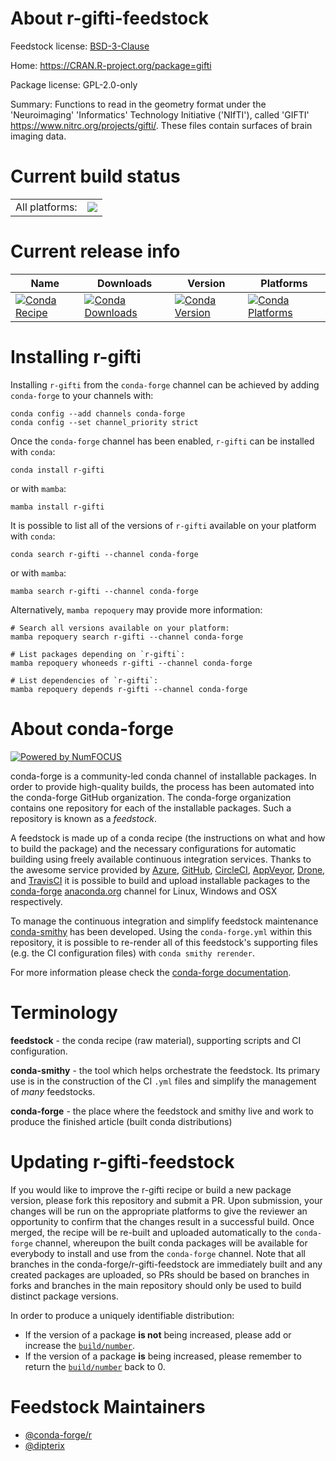 About r-gifti-feedstock
=======================

Feedstock license: [BSD-3-Clause](https://github.com/conda-forge/r-gifti-feedstock/blob/main/LICENSE.txt)

Home: https://CRAN.R-project.org/package=gifti

Package license: GPL-2.0-only

Summary: Functions to read in the geometry format under the 'Neuroimaging' 'Informatics' Technology
Initiative ('NIfTI'), called 'GIFTI' <https://www.nitrc.org/projects/gifti/>. These
files contain surfaces of brain imaging data.


Current build status
====================


<table><tr><td>All platforms:</td>
    <td>
      <a href="https://dev.azure.com/conda-forge/feedstock-builds/_build/latest?definitionId=17806&branchName=main">
        <img src="https://dev.azure.com/conda-forge/feedstock-builds/_apis/build/status/r-gifti-feedstock?branchName=main">
      </a>
    </td>
  </tr>
</table>

Current release info
====================

| Name | Downloads | Version | Platforms |
| --- | --- | --- | --- |
| [![Conda Recipe](https://img.shields.io/badge/recipe-r--gifti-green.svg)](https://anaconda.org/conda-forge/r-gifti) | [![Conda Downloads](https://img.shields.io/conda/dn/conda-forge/r-gifti.svg)](https://anaconda.org/conda-forge/r-gifti) | [![Conda Version](https://img.shields.io/conda/vn/conda-forge/r-gifti.svg)](https://anaconda.org/conda-forge/r-gifti) | [![Conda Platforms](https://img.shields.io/conda/pn/conda-forge/r-gifti.svg)](https://anaconda.org/conda-forge/r-gifti) |

Installing r-gifti
==================

Installing `r-gifti` from the `conda-forge` channel can be achieved by adding `conda-forge` to your channels with:

```
conda config --add channels conda-forge
conda config --set channel_priority strict
```

Once the `conda-forge` channel has been enabled, `r-gifti` can be installed with `conda`:

```
conda install r-gifti
```

or with `mamba`:

```
mamba install r-gifti
```

It is possible to list all of the versions of `r-gifti` available on your platform with `conda`:

```
conda search r-gifti --channel conda-forge
```

or with `mamba`:

```
mamba search r-gifti --channel conda-forge
```

Alternatively, `mamba repoquery` may provide more information:

```
# Search all versions available on your platform:
mamba repoquery search r-gifti --channel conda-forge

# List packages depending on `r-gifti`:
mamba repoquery whoneeds r-gifti --channel conda-forge

# List dependencies of `r-gifti`:
mamba repoquery depends r-gifti --channel conda-forge
```


About conda-forge
=================

[![Powered by
NumFOCUS](https://img.shields.io/badge/powered%20by-NumFOCUS-orange.svg?style=flat&colorA=E1523D&colorB=007D8A)](https://numfocus.org)

conda-forge is a community-led conda channel of installable packages.
In order to provide high-quality builds, the process has been automated into the
conda-forge GitHub organization. The conda-forge organization contains one repository
for each of the installable packages. Such a repository is known as a *feedstock*.

A feedstock is made up of a conda recipe (the instructions on what and how to build
the package) and the necessary configurations for automatic building using freely
available continuous integration services. Thanks to the awesome service provided by
[Azure](https://azure.microsoft.com/en-us/services/devops/), [GitHub](https://github.com/),
[CircleCI](https://circleci.com/), [AppVeyor](https://www.appveyor.com/),
[Drone](https://cloud.drone.io/welcome), and [TravisCI](https://travis-ci.com/)
it is possible to build and upload installable packages to the
[conda-forge](https://anaconda.org/conda-forge) [anaconda.org](https://anaconda.org/)
channel for Linux, Windows and OSX respectively.

To manage the continuous integration and simplify feedstock maintenance
[conda-smithy](https://github.com/conda-forge/conda-smithy) has been developed.
Using the ``conda-forge.yml`` within this repository, it is possible to re-render all of
this feedstock's supporting files (e.g. the CI configuration files) with ``conda smithy rerender``.

For more information please check the [conda-forge documentation](https://conda-forge.org/docs/).

Terminology
===========

**feedstock** - the conda recipe (raw material), supporting scripts and CI configuration.

**conda-smithy** - the tool which helps orchestrate the feedstock.
                   Its primary use is in the construction of the CI ``.yml`` files
                   and simplify the management of *many* feedstocks.

**conda-forge** - the place where the feedstock and smithy live and work to
                  produce the finished article (built conda distributions)


Updating r-gifti-feedstock
==========================

If you would like to improve the r-gifti recipe or build a new
package version, please fork this repository and submit a PR. Upon submission,
your changes will be run on the appropriate platforms to give the reviewer an
opportunity to confirm that the changes result in a successful build. Once
merged, the recipe will be re-built and uploaded automatically to the
`conda-forge` channel, whereupon the built conda packages will be available for
everybody to install and use from the `conda-forge` channel.
Note that all branches in the conda-forge/r-gifti-feedstock are
immediately built and any created packages are uploaded, so PRs should be based
on branches in forks and branches in the main repository should only be used to
build distinct package versions.

In order to produce a uniquely identifiable distribution:
 * If the version of a package **is not** being increased, please add or increase
   the [``build/number``](https://docs.conda.io/projects/conda-build/en/latest/resources/define-metadata.html#build-number-and-string).
 * If the version of a package **is** being increased, please remember to return
   the [``build/number``](https://docs.conda.io/projects/conda-build/en/latest/resources/define-metadata.html#build-number-and-string)
   back to 0.

Feedstock Maintainers
=====================

* [@conda-forge/r](https://github.com/orgs/conda-forge/teams/r/)
* [@dipterix](https://github.com/dipterix/)

